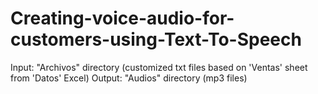 # Creating-voice-audio-for-customers-using-Text-To-Speech

Input: "Archivos" directory (customized txt files based on 'Ventas' sheet from 'Datos' Excel)
Output: "Audios" directory (mp3 files)
